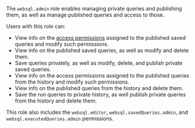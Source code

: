 The `websql.admin` role enables managing private queries and publishing them, as well as manage published queries and access to those.

Users with this role can:
* View info on the [access permissions](../../iam/concepts/access-control/index.md) assigned to the published saved queries and modify such permissions.
* View info on the published saved queries, as well as modify and delete them.
* Save queries privately, as well as modify, delete, and publish private saved queries.
* View info on the access permissions assigned to the published queries from the history and modify such permissions.
* View info on the published queries from the history and delete them.
* Save the run queries to private history, as well publish private queries from the history and delete them.

This role also includes the `websql.editor`, `websql.savedQueries.admin`, and `websql.executedQueries.admin` permissions.